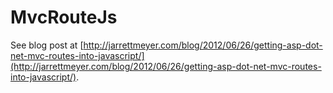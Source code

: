 MvcRouteJs
==========

See blog post at [http://jarrettmeyer.com/blog/2012/06/26/getting-asp-dot-net-mvc-routes-into-javascript/](http://jarrettmeyer.com/blog/2012/06/26/getting-asp-dot-net-mvc-routes-into-javascript/).